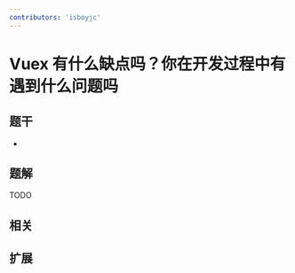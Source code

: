 ```yaml
---
contributors: 'isboyjc'
---
```


# Vuex 有什么缺点吗？你在开发过程中有遇到什么问题吗



## 题干

- 



## 题解

<!-- ::: details 点我查看题解 -->

  TODO

<!-- ::: -->



## 相关



## 扩展
